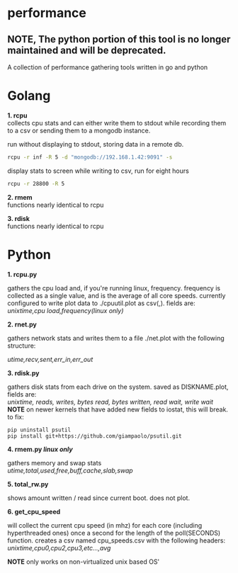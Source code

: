 # performance
## NOTE, The python portion of this tool is no longer maintained and will be deprecated.
A collection of performance gathering tools written in go and python


# Golang

**1. rcpu**
<br>
collects cpu stats and can either write them to stdout while recording them to a csv or sending them to a mongodb instance.


run without displaying to stdout, storing data in a remote db.
```bash
rcpu -r inf -R 5 -d "mongodb://192.168.1.42:9091" -s
```

display stats to screen while writing to csv, run for eight hours
```bash
rcpu -r 28800 -R 5
```

**2. rmem**
<br>
functions nearly identical to rcpu

**3. rdisk**
<br>
functions nearly identical to rcpu

# Python
**1. rcpu.py**

gathers the cpu load and, if you're running linux, frequency. frequency is collected as a single value, and is the average of all core speeds. currently configured to write plot data to ./cpuutil.plot as csv(,). fields are:<br/>
*unixtime,cpu load,frequency(linux only)*


**2. rnet.py**

gathers network stats and writes them to a file ./net.plot with the following structure:

*utime,recv,sent,err_in,err_out*


**3. rdisk.py**

gathers disk stats from each drive on the system. saved as DISKNAME.plot, fields are:<br/>
*unixtime, reads, writes, bytes read, bytes written, read wait, write wait*
**NOTE** on newer kernels that have added new fields to iostat, this will break. to fix:
```
pip uninstall psutil
pip install git+https://github.com/giampaolo/psutil.git
```

**4. rmem.py *linux only***<br/>

gathers memory and swap stats<br/>
*utime,total,used,free,buff,cache,slab,swap*<br/>

**5. total_rw.py**

shows amount written / read since current boot. does not plot.



**6. get_cpu_speed**

will collect the current cpu speed (in mhz) for each core (including hyperthreaded ones) once a second for the length of the poll(SECONDS) function. creates a csv named cpu_speeds.csv with the following headers:<br/>
*unixtime,cpu0,cpu2,cpu3,etc...,avg*

**NOTE** only works on non-virtualized unix based OS'
